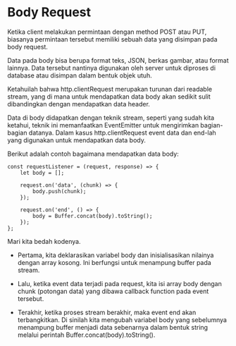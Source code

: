 # Body Request

Ketika client melakukan permintaan dengan method POST atau PUT, biasanya permintaan tersebut memiliki sebuah data yang disimpan pada body request. 

Data pada body bisa berupa format teks, JSON, berkas gambar, atau format lainnya. Data tersebut nantinya digunakan oleh server untuk diproses di database atau disimpan dalam bentuk objek utuh.


Ketahuilah bahwa http.clientRequest merupakan turunan dari readable stream, yang di mana untuk mendapatkan data body akan sedikit sulit dibandingkan dengan mendapatkan data header.



Data di body didapatkan dengan teknik stream, seperti yang sudah kita ketahui, teknik ini memanfaatkan EventEmitter untuk mengirimkan bagian-bagian datanya. Dalam kasus http.clientRequest event data dan end-lah yang digunakan untuk mendapatkan data body.


Berikut adalah contoh bagaimana mendapatkan data body:
```
const requestListener = (request, response) => {
    let body = [];
 
    request.on('data', (chunk) => {
        body.push(chunk);
    });
 
    request.on('end', () => {
        body = Buffer.concat(body).toString();
    });
};

```

Mari kita bedah kodenya.

- Pertama, kita deklarasikan variabel body dan inisialisasikan nilainya dengan array kosong. Ini berfungsi untuk menampung buffer pada stream. 

- Lalu, ketika event data terjadi pada request, kita isi array body dengan chunk (potongan data) yang dibawa callback function pada event tersebut.

- Terakhir, ketika proses stream berakhir, maka event end akan terbangkitkan. 
Di sinilah kita mengubah variabel body yang sebelumnya menampung buffer menjadi data sebenarnya dalam bentuk string melalui perintah Buffer.concat(body).toString().




